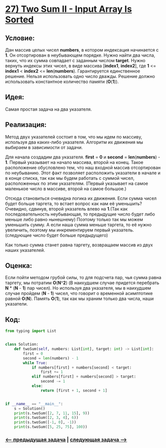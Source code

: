 # [**27) Two Sum II - Input Array Is Sorted**](https://leetcode.com/problems/two-sum-ii-input-array-is-sorted/description/)

## **Условие:**

Дан массив целых чисел **numbers**, в котором индексация начинается с **1**. Он отсортирован в неубывающем порядке. Нужно найти два числа, таких, что их сумма совпадает с заданным числом **target**. Нужно вернуть индексы этих чисел, в виде массива [**index1**, **index2**], где **1** <= **index1** < **index2** <= **len**(**numbers**). Гарантируется единственное решение. Нельзя использовать одно число дважды. Решение должно использовать константное количество памяти (**O**(**1**)).

## **Идея:**

Самая простая задача на два указателя.

## **Реализация:**

Метод двух указателей состоит в том, что мы идем по массиву, используя два каких-либо указателя. Алгоритм их движения мы выбираем в зависимости от задачи.

Для начала создадим два указателя. **first** = **0** и **second** = **len**(**numbers**) - **1**. Первый указывает на начало массива, второй на конец. Такое расположение обусловлено тем, что наш входной массив отсортирован по неубыванию. Этот факт позволяет расположить указатели в начале и в конце списка, так как мы будем работать с суммой чисел, расположенных по этим указателям. (Первый указывает на самое маленькое число в массиве, второй на самое большое.)

Отсюда становиться очевидна логика их движения. Если сумма чисел будет больше таргета, то встает вопрос как нам её уменьшить? Очевидно, сдвинув, второй указатель влево на **1**.(Так как последовательность неубывающая, то предыдущие число будет либо меньше либо равно нынешнему) Поэтому только так мы можем уменьшить сумму. А если наша сумма меньше таргета, то её нужно увеличить, поэтому мы инкрементируем первый указатель. (следующие число будет больше предыдущего)

Как только сумма станет равна таргету, возвращаем массив из двух наших указателей.



## **Оценка:**

Если пойти методом грубой силы, то для подсчета пар, чья сумма равна таргету, мы потратим **O**(**N**^**2**) (В наихудшем случае придется перебрать **N** * (**N** - **1**) пар чисел). Но используя два указателя, мы в наихудшем случае пройдем (**N** - **1**) чисел, что говорит о временной асимптотике равной **O**(**N**). Память **O**(**1**), так как мы храним только два числа, наши указатели.

## Код:
```python
from typing import List


class Solution:
    def twoSum(self, numbers: List[int], target: int) -> List[int]:
        first = 0
        second = len(numbers) - 1
        while True:
            if numbers[first] + numbers[second] < target:
                first += 1
            elif numbers[first] + numbers[second] > target:
                second -= 1
            else:
                return [first + 1, second + 1]


if __name__ == "__main__":
    s = Solution()
    print(s.twoSum([2, 7, 11, 15], 9))
    print(s.twoSum([2, 3, 4], 6))
    print(s.twoSum([-1, 0], -1))
    print(s.twoSum([5, 25, 75], 100))

```

### [<-- предыдущая задача](https://github.com/TAskMAster339/PythonAlgorithms/tree/main/26.Is%20Subsequence) | [следующая задача -->](https://github.com/TAskMAster339/PythonAlgorithms/tree/main/28.Container%20With%20Most%20Water)
